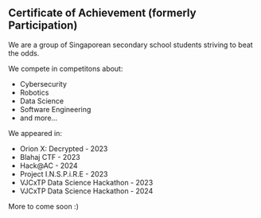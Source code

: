 ## Certificate of Achievement (formerly Participation)

We are a group of Singaporean secondary school students striving to beat the odds.

We compete in competitons about:
- Cybersecurity
- Robotics
- Data Science
- Software Engineering
- and more...

We appeared in:
- Orion X: Decrypted - 2023
- Blahaj CTF - 2023
- Hack@AC - 2024
- Project I.N.S.P.i.R.E - 2023
- VJCxTP Data Science Hackathon - 2023
- VJCxTP Data Science Hackathon - 2024

More to come soon :)
